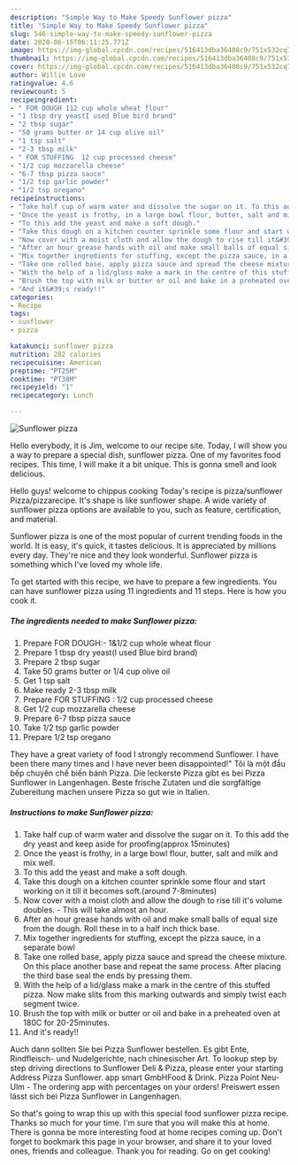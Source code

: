 ```yaml
---
description: "Simple Way to Make Speedy Sunflower pizza"
title: "Simple Way to Make Speedy Sunflower pizza"
slug: 546-simple-way-to-make-speedy-sunflower-pizza
date: 2020-06-15T06:11:25.771Z
image: https://img-global.cpcdn.com/recipes/516413dba36408c9/751x532cq70/sunflower-pizza-recipe-main-photo.jpg
thumbnail: https://img-global.cpcdn.com/recipes/516413dba36408c9/751x532cq70/sunflower-pizza-recipe-main-photo.jpg
cover: https://img-global.cpcdn.com/recipes/516413dba36408c9/751x532cq70/sunflower-pizza-recipe-main-photo.jpg
author: Willie Love
ratingvalue: 4.6
reviewcount: 5
recipeingredient:
- " FOR DOUGH 112 cup whole wheat flour"
- "1 tbsp dry yeastI used Blue bird brand"
- "2 tbsp sugar"
- "50 grams butter or 14 cup olive oil"
- "1 tsp salt"
- "2-3 tbsp milk"
- " FOR STUFFING  12 cup processed cheese"
- "1/2 cup mozzarella cheese"
- "6-7 tbsp pizza sauce"
- "1/2 tsp garlic powder"
- "1/2 tsp oregano"
recipeinstructions:
- "Take half cup of warm water and dissolve the sugar on it. To this add the dry yeast and keep aside for proofing(approx 15minutes)"
- "Once the yeast is frothy, in a large bowl flour, butter, salt and milk and mix well."
- "To this add the yeast and make a soft dough."
- "Take this dough on a kitchen counter sprinkle some flour and start working on it till it becomes soft.(around 7-8minutes)"
- "Now cover with a moist cloth and allow the dough to rise till it&#39;s volume doubles. This will take almost an hour."
- "After an hour grease hands with oil and make small balls of equal size from the dough. Roll these in to a half inch thick base."
- "Mix together ingredients for stuffing, except the pizza sauce, in a separate bowl"
- "Take one rolled base, apply pizza sauce and spread the cheese mixture. On this place another base and repeat the same process. After placing the third base seal the ends by pressing them."
- "With the help of a lid/glass make a mark in the centre of this stuffed pizza. Now make slits from this marking outwards and simply twist each segment twice."
- "Brush the top with milk or butter or oil and bake in a preheated oven at 180C for 20-25minutes."
- "And it&#39;s ready!!"
categories:
- Recipe
tags:
- sunflower
- pizza

katakunci: sunflower pizza 
nutrition: 282 calories
recipecuisine: American
preptime: "PT25M"
cooktime: "PT38M"
recipeyield: "1"
recipecategory: Lunch

---
```



![Sunflower pizza](https://img-global.cpcdn.com/recipes/516413dba36408c9/751x532cq70/sunflower-pizza-recipe-main-photo.jpg)

Hello everybody, it is Jim, welcome to our recipe site. Today, I will show you a way to prepare a special dish, sunflower pizza. One of my favorites food recipes. This time, I will make it a bit unique. This is gonna smell and look delicious.

Hello guys! welcome to chippus cooking Today&#39;s recipe is pizza/sunflower Pizza/pizzarecipe. It&#39;s shape is like sunflower shape. A wide variety of sunflower pizza options are available to you, such as feature, certification, and material.

Sunflower pizza is one of the most popular of current trending foods in the world. It is easy, it's quick, it tastes delicious. It is appreciated by millions every day. They're nice and they look wonderful. Sunflower pizza is something which I've loved my whole life.


To get started with this recipe, we have to prepare a few ingredients. You can have sunflower pizza using 11 ingredients and 11 steps. Here is how you cook it.

<!--inarticleads1-->

##### The ingredients needed to make Sunflower pizza:

1. Prepare  FOR DOUGH:- 1&amp;1/2 cup whole wheat flour
1. Prepare 1 tbsp dry yeast(I used Blue bird brand)
1. Prepare 2 tbsp sugar
1. Take 50 grams butter or 1/4 cup olive oil
1. Get 1 tsp salt
1. Make ready 2-3 tbsp milk
1. Prepare  FOR STUFFING : 1/2 cup processed cheese
1. Get 1/2 cup mozzarella cheese
1. Prepare 6-7 tbsp pizza sauce
1. Take 1/2 tsp garlic powder
1. Prepare 1/2 tsp oregano


They have a great variety of food I strongly recommend Sunflower. I have been there many times and I have never been disappointed!&#34; Tôi là một đầu bếp chuyên chế biến bánh Pizza. Die leckerste Pizza gibt es bei Pizza Sunflower in Langenhagen. Beste frische Zutaten und die sorgfältige Zubereitung machen unsere Pizza so gut wie in Italien. 

<!--inarticleads2-->

##### Instructions to make Sunflower pizza:

1. Take half cup of warm water and dissolve the sugar on it. To this add the dry yeast and keep aside for proofing(approx 15minutes)
1. Once the yeast is frothy, in a large bowl flour, butter, salt and milk and mix well.
1. To this add the yeast and make a soft dough.
1. Take this dough on a kitchen counter sprinkle some flour and start working on it till it becomes soft.(around 7-8minutes)
1. Now cover with a moist cloth and allow the dough to rise till it&#39;s volume doubles. - This will take almost an hour.
1. After an hour grease hands with oil and make small balls of equal size from the dough. Roll these in to a half inch thick base.
1. Mix together ingredients for stuffing, except the pizza sauce, in a separate bowl
1. Take one rolled base, apply pizza sauce and spread the cheese mixture. On this place another base and repeat the same process. After placing the third base seal the ends by pressing them.
1. With the help of a lid/glass make a mark in the centre of this stuffed pizza. Now make slits from this marking outwards and simply twist each segment twice.
1. Brush the top with milk or butter or oil and bake in a preheated oven at 180C for 20-25minutes.
1. And it&#39;s ready!!


Auch dann sollten Sie bei Pizza Sunflower bestellen. Es gibt Ente, Rindfleisch- und Nudelgerichte, nach chinesischer Art. To lookup step by step driving directions to Sunflower Deli &amp; Pizza, please enter your starting Address Pizza Sunflower. app smart GmbHFood &amp; Drink. Pizza Point Neu-Ulm - The ordering app with percentages on your orders! Preiswert essen lässt sich bei Pizza Sunflower in Langenhagen. 

So that's going to wrap this up with this special food sunflower pizza recipe. Thanks so much for your time. I'm sure that you will make this at home. There is gonna be more interesting food at home recipes coming up. Don't forget to bookmark this page in your browser, and share it to your loved ones, friends and colleague. Thank you for reading. Go on get cooking!
